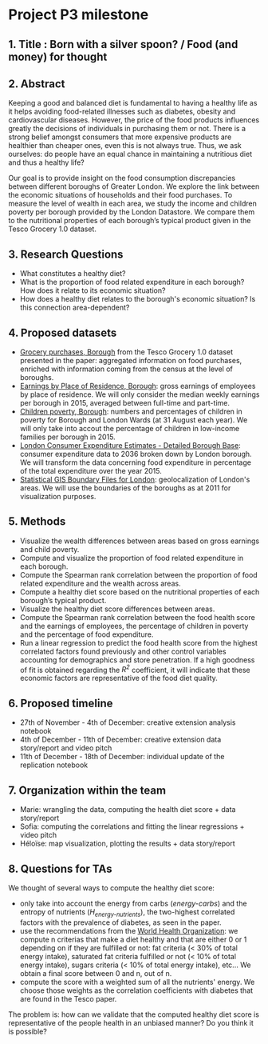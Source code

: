 # Project P3 milestone

## 1. Title : Born with a silver spoon? / Food (and money) for thought


## 2. Abstract
Keeping a good and balanced diet is fundamental to having a healthy life as it helps avoiding food-related illnesses such as diabetes, obesity and cardiovascular diseases. However, the price of the food products influences greatly the decisions of individuals in purchasing them or not. There is a strong belief amongst consumers that more expensive products are healthier than cheaper ones, even this is not always true. Thus, we ask ourselves: do people have an equal chance in maintaining a nutritious diet and thus a healthy life?

Our goal is to provide insight on the food consumption discrepancies between different boroughs of Greater London. We explore the link between the economic situations of households and their food purchases. To measure the level of wealth in each area, we study the income and children poverty per borough provided by the London Datastore. We compare them to the nutritional properties of each borough’s typical product given in the Tesco Grocery 1.0 dataset. 


## 3. Research Questions
- What constitutes a healthy diet?
- What is the proportion of food related expenditure in each borough? How does it relate to its economic situation?
- How does a healthy diet relates to the borough's economic situation? Is this connection area-dependent?

## 4. Proposed datasets
- [Grocery purchases, Borough](https://figshare.com/articles/dataset/Area-level_grocery_purchases/7796666?backTo=/collections/Tesco_Grocery_1_0/4769354) from the Tesco Grocery 1.0 dataset presented in the paper:  aggregated information on food purchases, enriched with information coming from the census at the level of boroughs.
- [Earnings by Place of Residence, Borough](https://data.london.gov.uk/dataset/earnings-place-residence-borough): gross earnings of employees by place of residence. We will only consider the median weekly earnings per borough in 2015, averaged between full-time and part-time.
- [Children poverty, Borough](https://data.london.gov.uk/dataset/children-poverty-borough): numbers and percentages of children in poverty for Borough and London Wards (at 31 August each year). We will only take into accout the percentage of children in low-income families per borough in 2015.
- [London Consumer Expenditure Estimates - Detailed Borough Base](https://data.london.gov.uk/dataset/london-consumer-expenditure-estimates-2011-2036): consumer expenditure data to 2036 broken down by London borough. We will transform the data concerning food expenditure in percentage of the total expenditure over the year 2015.
- [Statistical GIS Boundary Files for London](https://data.london.gov.uk/dataset/statistical-gis-boundary-files-london): geolocalization of London's areas. We will use the boundaries of the boroughs as at 2011 for visualization purposes.

## 5. Methods
- Visualize the wealth differences between areas based on gross earnings and child poverty.
- Compute and visualize the proportion of food related expenditure in each borough.
- Compute the Spearman rank correlation between the proportion of food related expenditure and the wealth across areas.
- Compute a healthy diet score based on the nutritional properties of each borough’s typical product.
- Visualize the healthy diet score differences between areas.
- Compute the Spearman rank correlation between the food health score and the earnings of employees, the percentage of children in poverty and the percentage of food expenditure. 
- Run a linear regression to predict the food health score from the highest correlated factors found previously and other control variables accounting for demographics and store penetration. If a high goodness of fit is obtained regarding the <i>R<sup>2</sup></i> coefficient, it will indicate that these economic factors are representative of the food diet quality. 


## 6. Proposed timeline
- 27th of November - 4th of December:  creative extension analysis notebook
- 4th of December - 11th of December: creative extension data story/report and video pitch
- 11th of December - 18th of December: individual update of the replication notebook 


## 7. Organization within the team
- Marie: wrangling the data, computing the health diet score + data story/report
- Sofia: computing the correlations and fitting the linear regressions + video pitch
- Héloïse: map visualization, plotting the results + data story/report


## 8. Questions for TAs 
We thought of several ways to compute the healthy diet score:
- only take into account the energy from carbs (<i>energy-carbs</i>) and the entropy of nutrients (<i>H<sub>energy-nutrients</sub></i>), the two-highest correlated factors with the prevalence of diabetes, as seen in the paper.
- use the recommendations from the [World Health Organization](https://www.who.int/news-room/fact-sheets/detail/healthy-diet): we compute n criterias that make a diet healthy and that are either 0 or 1 depending on if they are fulfilled or not: fat criteria (< 30% of total energy intake), saturated fat criteria fulfilled or not (< 10% of total energy intake), sugars criteria (< 10% of total energy intake), etc... We obtain a final score between 0 and n, out of n.
- compute the score with a weighted sum of all the nutrients' energy. We choose those weights as the correlation coefficients with diabetes that are found in the Tesco paper. 

The problem is: how can we validate that the computed healthy diet score is representative of the people health in an unbiased manner? Do you think it is possible?
